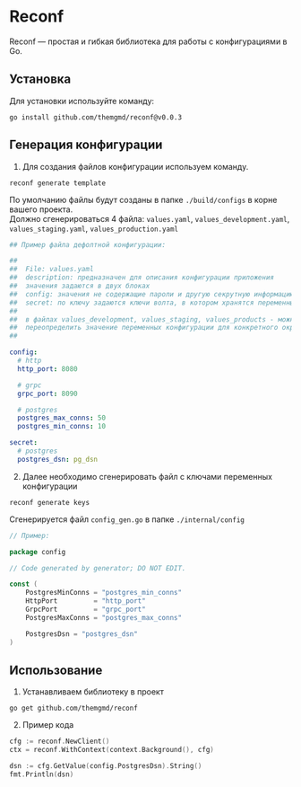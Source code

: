 # Reconf

Reconf — простая и гибкая библиотека для работы с конфигурациями в Go.

## Установка

Для установки используйте команду:

```shell
go install github.com/themgmd/reconf@v0.0.3
```

## Генерация конфигурации

1. Для создания файлов конфигурации используем команду.
```shell
reconf generate template
```
По умолчанию файлы будут созданы в папке ``./build/configs`` в корне вашего проекта.  
Должно сгенерироваться 4 файла: ``values.yaml``, ``values_development.yaml``, ``values_staging.yaml``, ``values_production.yaml``
```yaml
## Пример файла дефолтной конфигурации:

##
##  File: values.yaml
##  description: предназначен для описания конфигурации приложения
##  значения задаются в двух блоках
##  config: значения не содержащие пароли и другую секрутную информацию
##  secret: по ключу задаются ключи волта, в котором хранятся переменные
##
##  в файлах values_development, values_staging, values_products - можно
##  переопределить значение переменных конфигурации для конкретного окружения
##

config:
  # http
  http_port: 8080

  # grpc
  grpc_port: 8090

  # postgres
  postgres_max_conns: 50
  postgres_min_conns: 10

secret:
  # postgres
  postgres_dsn: pg_dsn
```

2. Далее необходимо сгенерировать файл с ключами переменных конфигурации
```shell
reconf generate keys
```

Сгенерируется файл ``config_gen.go`` в папке ``./internal/config``

```go
// Пример:

package config

// Code generated by generator; DO NOT EDIT.

const (
	PostgresMinConns = "postgres_min_conns"
	HttpPort         = "http_port"
	GrpcPort         = "grpc_port"
	PostgresMaxConns = "postgres_max_conns"

	PostgresDsn = "postgres_dsn"
)
```

## Использование
1. Устанавливаем библиотеку в проект
```shell
go get github.com/themgmd/reconf
```

2. Пример кода
```go
cfg := reconf.NewClient()
ctx = reconf.WithContext(context.Background(), cfg)

dsn := cfg.GetValue(config.PostgresDsn).String()
fmt.Println(dsn)
```